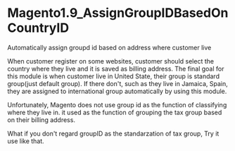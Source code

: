 # Magento1.9_AssignGroupIDBasedOnCountryID
Automatically assign groupd id based on address where customer live 


When customer register on some websites, customer should select the country where they live and it is saved as billing address. 
The final goal for this module is when customer live in United State, their group is standard group(just default group). 
If there don't, such as they live in Jamaica, Spain, they are assigned to international group automatically by using this module.

Unfortunately, Magento does not use group id as the function of classifying where they live in.
it used as the function of grouping the tax group based on their billing address. 

What if you don't regard groupID as the standarzation of tax group, Try it use like that. 
